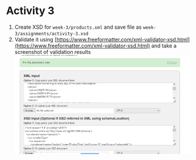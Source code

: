 # Activity 3

1. Create XSD for `week-3/products.xml` and save file as `week-3/assignments/activity-3.xsd`
2. Validate it using [https://www.freeformatter.com/xml-validator-xsd.html](https://www.freeformatter.com/xml-validator-xsd.html) and take a screenshot of validation results
![image](validation.PNG)